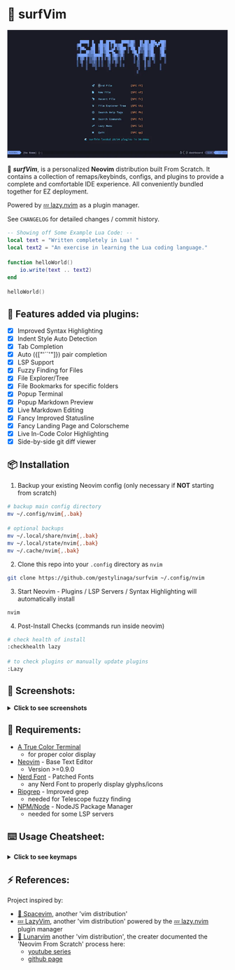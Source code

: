 <!-- TODO:
    - update screenshots with new colorscheme
    - add lsp remaps
    - add Table of contents if file gets too long
        - syntax: `1. [name](#headerName)`
-->
# 🌊 surfVim
![surfVim Preview Screenshot](screenshots/dashboard_screenshot.webp)

🌊 ***surfVim***, is a personalized **Neovim** distribution built From Scratch. 
It contains a collection of remaps/keybinds, configs, and plugins 
to provide a complete and comfortable IDE experience.
All conveniently bundled together for EZ deployment.

Powered by [💤 lazy.nvim](https://github.com/folke/lazy.nvim) as a plugin 
manager.

See `CHANGELOG` for detailed changes / commit history.

```lua
-- Showing off Some Example Lua Code: --
local text = "Written completely in Lua! " 
local text2 = "An exercise in learning the Lua coding language."

function helloWorld()
    io.write(text .. text2)
end

helloWorld()
```

## 🔌 Features added via plugins:
- [x] Improved Syntax Highlighting
- [x] Indent Style Auto Detection
- [x] Tab Completion 
- [x] Auto ({["'``'"]}) pair completion
- [x] LSP Support
- [x] Fuzzy Finding for Files
- [x] File Explorer/Tree
- [x] File Bookmarks for specific folders
- [x] Popup Terminal
- [x] Popup Markdown Preview
- [x] Live Markdown Editing
- [x] Fancy Improved Statusline
- [x] Fancy Landing Page and Colorscheme
- [x] Live In-Code Color Highlighting
- [x] Side-by-side git diff viewer

## 📦 Installation
1. Backup your existing Neovim config (only necessary if **NOT** starting from
scratch)
```sh
# backup main config directory
mv ~/.config/nvim{,.bak}

# optional backups
mv ~/.local/share/nvim{,.bak}
mv ~/.local/state/nvim{,.bak}
mv ~/.cache/nvim{,.bak}
```

2. Clone this repo into your `.config` directory as `nvim`
```sh
git clone https://github.com/gestylinaga/surfvim ~/.config/nvim
```

3. Start Neovim - Plugins / LSP Servers / Syntax Highlighting will automatically
install
```sh
nvim
```

4. Post-Install Checks (commands run inside neovim)
```sh
# check health of install
:checkhealth lazy

# to check plugins or manually update plugins
:Lazy
```

## 📸 Screenshots:
<details>
<summary><b>Click to see screenshots</b></summary>

All screenshots showing `tokyonight-night` color scheme.

Plugin shown: **lazy** plugins UI
![lazy.nvim screenshot](screenshots/lazy_screenshot.webp)

Plugin shown: **telescope** `find_files` feature
![telescope screenshot](screenshots/telescope_screenshot.webp)

Plugins shown: **glow** markdown preview & **nvim-tree** file tree
![glow screenshot](screenshots/glow_screenshot.webp)
</details>

## 🤖 Requirements:
- [A True Color Terminal](https://gist.github.com/kurahaupo/6ce0eaefe5e730841f03cb82b061daa2#now-supporting-true-color)
    - for proper color display
- [Neovim](https://github.com/neovim/neovim) - Base Text Editor
    - Version >=0.9.0
- [Nerd Font](https://github.com/ryanoasis/nerd-fonts) - Patched Fonts
    - any Nerd Font to properly display glyphs/icons
- [Ripgrep](https://github.com/BurntSushi/ripgrep) - Improved grep
    - needed for Telescope fuzzy finding
- [NPM/Node](https://docs.npmjs.com/downloading-and-installing-node-js-and-npm) -
NodeJS Package Manager
    - needed for some LSP servers

## ⌨️ Usage Cheatsheet:
<details>
<summary><b>Click to see keymaps</b></summary>

| Action | Modifier | Key combo |
| ------ | ----- | ----- |
| **Basics**
| new empty file | Spc | n f
| quit all buffers | Spc | q q
| **Splits**
| vertical split | Spc | v s 
| horizontal split | Spc | h s 
| **Marks**
| set mark | m | any key 
| goto mark | ' | key selected 
| **Harpoons (project bookmarks)** 
| list bookmarks | Spc | h h 
| add bookmark | Spc | h t 
| goto bookmark 1 | Ctrl | u
| goto bookmark 2 | Ctrl | i
| goto bookmark 3 | Ctrl | o
| goto bookmark 4 | Ctrl | p
| **Window Focus** 
| switch focus down   | Ctrl | j
| switch focus up     | Ctrl | k
| switch focus left   | Ctrl | h
| switch focus right  | Ctrl | l
| **Tabs**
| new tab    | Ctrl | Home
| next tab   | Ctrl | PageDown
| prev tab   | Ctrl | PageUp
| close tab  | Ctrl | End
| **File Tree/Explorer**
| toggle tree  | Spc | t t 
| open tree    | Spc | t o
| close tree   | Spc | t q
| **Fuzzy Finder**
| telescope builtins        | Spc | f t
| fuzzy find files          | Spc | f f
| grep find word            | Spc | f g
| find recent files         | Spc | f r
| find help                 | Spc | f h
| find commands             | Spc | f c
| find/switch colorscheme   | Spc | c s 
| **Popup Terminal**
| open code runner  | Spc | r r
| **Popup Markdown Preview**
| open glow         | Spc | g g
| **Live Markdown Preview**
| open live preview    | Spc | m m
| toggle/open preview  | Spc | m o
| close preview        | Spc | m q
| **Git Diff View**
| open diff view   | Spc | d o
| close diff view  | Spc | d q
| git file history | Spc | d h
</details>

## ⚡ References:
Project inspired by:
- [🚀 Spacevim](https://spacevim.org/), another 'vim distribution'
- [💤 LazyVim](https://github.com/LazyVim/LazyVim), another 'vim distribution' 
powered by the [💤 lazy.nvim](https://github.com/folke/lazy.nvim) plugin manager
- [🌙 Lunarvim](https://github.com/LunarVim/LunarVim) another 'vim distribution', the creater documented the 'Neovim From Scratch' process here:
    - [youtube series](https://youtube.com/playlist?list=PLhoH5vyxr6Qq41NFL4GvhFp-WLd5xzIzZ)
    - [github page](https://github.com/LunarVim/Neovim-from-scratch)

